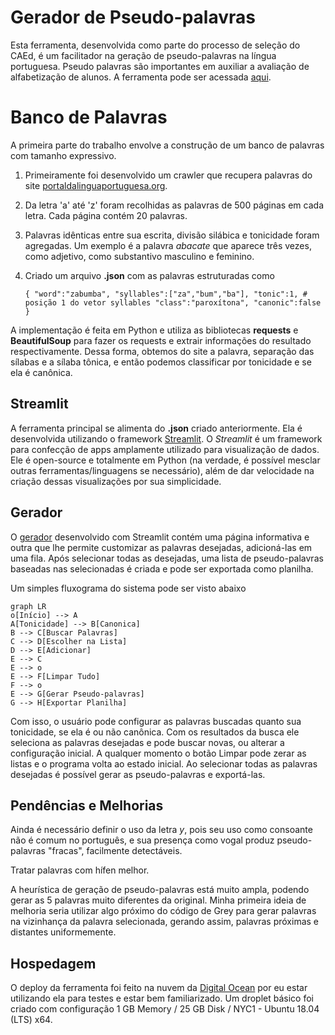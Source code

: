# Gerador de Pseudo-palavras

Esta ferramenta, desenvolvida como parte do processo de seleção do CAEd, é um facilitador na geração de pseudo-palavras na língua portuguesa.
Pseudo palavras são importantes em auxiliar a avaliação de alfabetização de alunos.
A ferramenta pode ser acessada [aqui](http://142.93.15.216:8501/caed/).

# Banco de Palavras

A primeira parte do trabalho envolve a construção de um banco de palavras com tamanho expressivo.

 1. Primeiramente foi desenvolvido um crawler que recupera palavras do site [portaldalinguaportuguesa.org](http://www.portaldalinguaportuguesa.org/).
 2. Da letra 'a' até 'z' foram recolhidas as palavras de 500 páginas em cada letra. Cada página contém 20 palavras.
 3. Palavras idênticas entre sua escrita, divisão silábica e tonicidade foram agregadas. Um exemplo é a palavra *abacate* que aparece três vezes, como adjetivo, como substantivo masculino e feminino.
 4. Criado um arquivo **.json** com as palavras estruturadas como
 

    `{
	    "word":"zabumba",
	    "syllables":["za","bum","ba"],
	    "tonic":1, # posição 1 do vetor syllables
	    "class":"paroxítona",
	    "canonic":false
  }`

A implementação é feita em Python e utiliza as bibliotecas **requests** e **BeautifulSoup** para fazer os requests e extrair informações do resultado respectivamente. Dessa forma, obtemos do site a palavra, separação das sílabas e a sílaba tônica, e então podemos classificar por tonicidade e se ela é canônica.

## Streamlit

A ferramenta principal se alimenta do **.json** criado anteriormente. Ela é desenvolvida utilizando o framework [Streamlit](https://www.streamlit.io/).
O *Streamlit* é um framework para confecção de apps amplamente utilizado para visualização de dados. Ele é open-source e totalmente em Python (na verdade, é possível mesclar outras ferramentas/linguagens se necessário), além de dar velocidade na criação dessas visualizações por sua simplicidade.

## Gerador

O [gerador](http://142.93.15.216:8501/caed/) desenvolvido com Streamlit contém uma página informativa e outra que lhe permite customizar as palavras desejadas, adicioná-las em uma fila. Após selecionar todas as desejadas, uma lista de pseudo-palavras baseadas nas selecionadas é criada e pode ser exportada como planilha.

Um simples fluxograma do sistema pode ser visto abaixo

```mermaid
graph LR
o[Início] --> A
A[Tonicidade] --> B[Canonica]
B --> C[Buscar Palavras]
C --> D[Escolher na Lista]
D --> E[Adicionar]
E --> C
E --> o
E --> F[Limpar Tudo]
F --> o
E --> G[Gerar Pseudo-palavras]
G --> H[Exportar Planilha]
```

Com isso, o usuário pode configurar as palavras buscadas quanto sua tonicidade, se ela é ou não canônica. Com os resultados da busca ele seleciona as palavras desejadas e pode buscar novas, ou alterar a configuração inicial. 
A qualquer momento o botão Limpar pode zerar as listas e o programa volta ao estado inicial.
Ao selecionar todas as palavras desejadas é possível gerar as pseudo-palavras e exportá-las.

## Pendências e Melhorias

Ainda é necessário definir o uso da letra *y*, pois seu uso como consoante não é comum no português, e sua presença como vogal produz pseudo-palavras "fracas", facilmente detectáveis.

Tratar palavras com hífen melhor.

A heurística de geração de pseudo-palavras está muito ampla, podendo gerar as 5 palavras muito diferentes da original. Minha primeira ideia de melhoria seria utilizar algo próximo do código de Grey para gerar palavras na vizinhança da palavra selecionada, gerando assim, palavras próximas e distantes uniformemente.

## Hospedagem

O deploy da ferramenta foi feito na nuvem da [Digital Ocean](http://142.93.15.216:8501/caed/) por eu estar utilizando ela para testes e estar bem familiarizado. Um droplet básico foi criado com configuração 1 GB  Memory / 25 GB  Disk / NYC1  -  Ubuntu 18.04 (LTS) x64.


